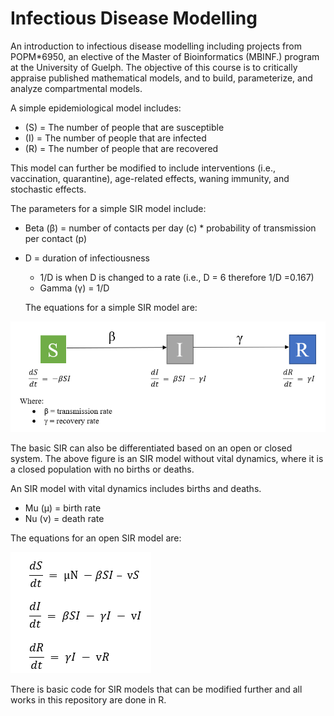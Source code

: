 # Infectious Disease Modelling
An introduction to infectious disease modelling including projects from POPM*6950, an elective of the Master of Bioinformatics (MBINF.) program at the University of Guelph. The objective of this course is to critically appraise published mathematical models, and to build, parameterize, and analyze compartmental models.

A simple epidemiological model includes:
- (S) = The number of people that are susceptible
- (I) = The number of people that are infected
- (R) = The number of people that are recovered

This model can further be modified to include interventions (i.e., vaccination, quarantine), age-related effects, waning immunity, and stochastic effects. 

The parameters for a simple SIR model include:
- Beta (β) = number of contacts per day (c) * probability of transmission per contact (p)
- D = duration of infectiousness
  - 1/D is when D is changed to a rate (i.e., D = 6 therefore 1/D =0.167)
  - Gamma (γ) = 1/D
  
  The equations for a simple SIR model are:

![SIR](images/sir.PNG)
  
The basic SIR can also be differentiated based on an open or closed system. The above figure is an SIR model without vital dynamics, where it is a closed population with no births or deaths. 

An SIR model with vital dynamics includes births and deaths.
- Mu (μ) = birth rate
- Nu (ν) = death rate

The equations for an open SIR model are:

![SIR](images/siropen.PNG)

There is basic code for SIR models that can be modified further and all works in this repository are done in R.

